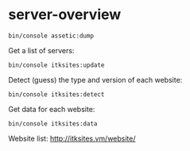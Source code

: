 # server-overview

```
bin/console assetic:dump
```

Get a list of servers:

```
bin/console itksites:update
```

Detect (guess) the type and version of each website:

```
bin/console itksites:detect
```

Get data for each website:

```
bin/console itksites:data
```

Website list: http://itksites.vm/website/
